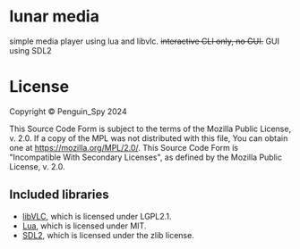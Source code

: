 # lunar media
simple media player using lua and libvlc. ~~interactive CLI only, no GUI.~~ GUI using SDL2

# License
Copyright © Penguin_Spy 2024  

This Source Code Form is subject to the terms of the Mozilla Public
License, v. 2.0. If a copy of the MPL was not distributed with this
file, You can obtain one at https://mozilla.org/MPL/2.0/.
This Source Code Form is "Incompatible With Secondary Licenses", as
defined by the Mozilla Public License, v. 2.0.

## Included libraries
- [libVLC](https://www.videolan.org/vlc/libvlc.html), which is licensed under LGPL2.1.
- [Lua](https://www.lua.org/about.html), which is licensed under MIT.
- [SDL2](https://libsdl.org/), which is licensed under the zlib license.
